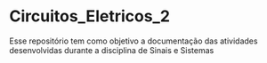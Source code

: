 # Circuitos_Eletricos_2
Esse repositório tem como objetivo a documentação das atividades desenvolvidas durante a  disciplina de Sinais e Sistemas
